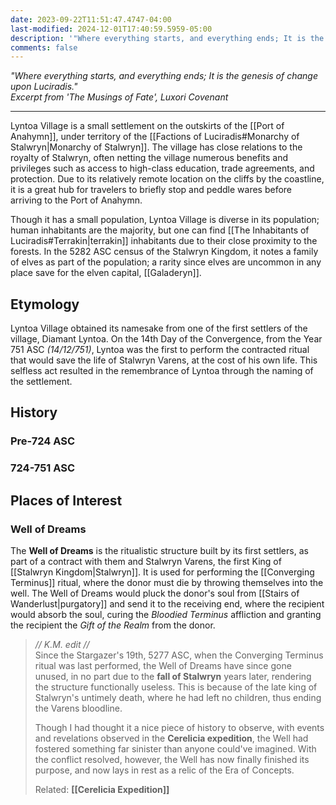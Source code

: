 ```yaml
---
date: 2023-09-22T11:51:47.4747-04:00
last-modified: 2024-12-01T17:40:59.5959-05:00
description: '"Where everything starts, and everything ends; It is the genesis of change upon Luciradis."'
comments: false
---
```

*"Where everything starts, and everything ends; It is the genesis of change upon Luciradis."*  
*Excerpt from 'The Musings of Fate', Luxori Covenant*

---
Lyntoa Village is a small settlement on the outskirts of the [[Port of Anahymn]], under territory of the [[Factions of Luciradis#Monarchy of Stalwryn|Monarchy of Stalwryn]]. The village has close relations to the royalty of Stalwryn, often netting the village numerous benefits and privileges such as access to high-class education, trade agreements, and protection. Due to its relatively remote location on the cliffs by the coastline, it is a great hub for travelers to briefly stop and peddle wares before arriving to the Port of Anahymn.

Though it has a small population, Lyntoa Village is diverse in its population; human inhabitants are the majority, but one can find [[The Inhabitants of Luciradis#Terrakin|terrakin]] inhabitants due to their close proximity to the forests. In the 5282 ASC census of the Stalwryn Kingdom, it notes a family of elves as part of the population; a rarity since elves are uncommon in any place save for the elven capital, [[Galaderyn]].
## Etymology

Lyntoa Village obtained its namesake from one of the first settlers of the village, Diamant Lyntoa. On the 14th Day of the Convergence, from the Year 751 ASC *(14/12/751)*, Lyntoa was the first to perform the contracted ritual that would save the life of Stalwryn Varens, at the cost of his own life. This selfless act resulted in the remembrance of Lyntoa through the naming of the settlement.

## History

### Pre-724 ASC

### 724-751 ASC




## Places of Interest

### Well of Dreams

The **Well of Dreams** is the ritualistic structure built by its first settlers, as part of a contract with them and Stalwryn Varens, the first King of [[Stalwryn Kingdom|Stalwryn]]. It is used for performing the [[Converging Terminus]] ritual, where the donor must die by throwing themselves into the well. The Well of Dreams would pluck the donor's soul from [[Stairs of Wanderlust|purgatory]] and send it to the receiving end, where the recipient would absorb the soul, curing the *Bloodied Terminus* affliction and granting the recipient the *Gift of the Realm* from the donor.

> *// K.M. edit //*  
> Since the Stargazer's 19th, 5277 ASC, when the Converging Terminus ritual was last performed, the Well of Dreams have since gone unused, in no part due to the **fall of Stalwryn** years later, rendering the structure functionally useless. This is because of the late king of Stalwryn's untimely death, where he had left no children, thus ending the Varens bloodline.
> 
> Though I had thought it a nice piece of history to observe, with events and revelations observed in the **Cerelicia expedition**, the Well had fostered something far sinister than anyone could've imagined. With the conflict resolved, however, the Well has now finally finished its purpose, and now lays in rest as a relic of the Era of Concepts.
> 
> Related: **[[Cerelicia Expedition]]**